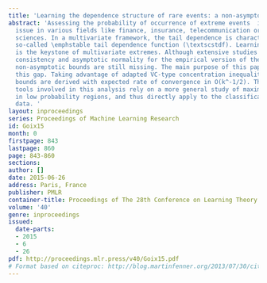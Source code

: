 ```yaml
---
title: 'Learning the dependence structure of rare events: a non-asymptotic study'
abstract: 'Assessing the probability of occurrence of extreme events  is a crucial
  issue in various fields like finance, insurance, telecommunication or environmental
  sciences. In a multivariate framework, the tail dependence is characterized by the
  so-called \emphstable tail dependence function (\textscstdf). Learning this structure
  is the keystone of multivariate extremes. Although extensive studies have proved
  consistency and asymptotic normality for the empirical version of the \textscstdf,
  non-asymptotic bounds are still missing. The main purpose of this paper is to fill
  this gap. Taking advantage of adapted VC-type concentration inequalities, upper
  bounds are derived with expected rate of convergence in O(k^-1/2). The concentration
  tools involved in this analysis rely on a more general study of maximal deviations
  in low probability regions, and thus directly apply to the classification of extreme
  data. '
layout: inproceedings
series: Proceedings of Machine Learning Research
id: Goix15
month: 0
firstpage: 843
lastpage: 860
page: 843-860
sections: 
author: []
date: 2015-06-26
address: Paris, France
publisher: PMLR
container-title: Proceedings of The 28th Conference on Learning Theory
volume: '40'
genre: inproceedings
issued:
  date-parts:
  - 2015
  - 6
  - 26
pdf: http://proceedings.mlr.press/v40/Goix15.pdf
# Format based on citeproc: http://blog.martinfenner.org/2013/07/30/citeproc-yaml-for-bibliographies/
---
```

